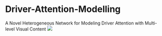 # Driver-Attention-Modelling
A Novel Heterogeneous Network for Modeling Driver Attention with Multi-level Visual Content
![](https://github.com/hzxntu/Driver-Attention-Modelling/tree/master/readme/framework.jpg)

